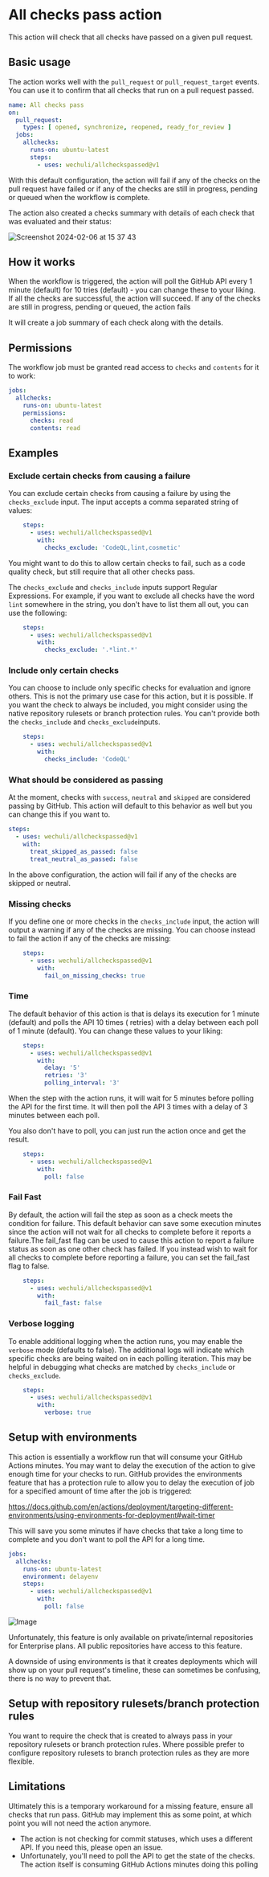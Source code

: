 # All checks pass action

This action will check that all checks have passed on a given pull request.

## Basic usage

The action works well with the `pull_request` or `pull_request_target` events. You can use it to confirm
that all checks that run on a pull request passed.

```yaml
name: All checks pass
on:
  pull_request:
    types: [ opened, synchronize, reopened, ready_for_review ]
  jobs:
    allchecks:
      runs-on: ubuntu-latest
      steps:
        - uses: wechuli/allcheckspassed@v1

```

With this default configuration, the action will fail if any of the checks on the pull request have failed or if
any of the checks are still in progress, pending or queued when the workflow is complete.

The action also created a checks summary with details of each check that was evaluated and their status:

![Screenshot 2024-02-06 at 15 37 43](https://github.com/wechuli/allcheckspassed/assets/15605874/de9a3a20-02ff-4d96-8da5-0c8300d429e7)

## How it works

When the workflow is triggered, the action will poll the GitHub API every 1 minute (default) for 10 tries (default) -
you can change these to your liking.
If all the checks are successful, the action will succeed. If any of the checks are still in progress, pending or
queued, the action fails

It will create a job summary of each check along with the details.

## Permissions

The workflow job must be granted read access to `checks` and `contents` for it to work:

```yaml
jobs:
  allchecks:
    runs-on: ubuntu-latest
    permissions:
      checks: read
      contents: read
```

## Examples

### Exclude certain checks from causing a failure

You can exclude certain checks from causing a failure by using the `checks_exclude` input. The input accepts a comma
separated string of values:

```yaml
    steps:
      - uses: wechuli/allcheckspassed@v1
        with:
          checks_exclude: 'CodeQL,lint,cosmetic'
```

You might want to do this to allow certain checks to fail, such as a code quality check, but still require that all
other checks pass.

The `checks_exclude` and `checks_include` inputs support Regular Expressions. For example, if you want to exclude all
checks have the word `lint` somewhere in the string, you don't have to list them all out, you can use the following:

```yaml
    steps:
      - uses: wechuli/allcheckspassed@v1
        with:
          checks_exclude: '.*lint.*'
```

### Include only certain checks

You can choose to include only specific checks for evaluation and ignore others. This is not the primary use case
for this action, but it is possible. If you want the check to always be included, you might consider using the native
repository rulesets or branch protection rules. You can't provide both the `checks_include` and `checks_exclude`inputs.

```yaml
    steps:
      - uses: wechuli/allcheckspassed@v1
        with:
          checks_include: 'CodeQL'
```

### What should be considered as passing

At the moment, checks with `success`, `neutral` and `skipped` are considered passing by GitHub. This action will
default to this behavior as well but you can change this if you want to.

```yaml
steps:
  - uses: wechuli/allcheckspassed@v1
    with:
      treat_skipped_as_passed: false
      treat_neutral_as_passed: false
```

In the above configuration, the action will fail if any of the checks are skipped or neutral.

### Missing checks

If you define one or more checks in the `checks_include` input, the action will output a warning if any of the checks
are missing. You can choose instead to fail the action if any of the checks are missing:

```yaml
    steps:
      - uses: wechuli/allcheckspassed@v1
        with:
          fail_on_missing_checks: true
```

### Time

The default behavior of this action is that is delays its execution for 1 minute (default) and polls the API 10 times (
retries) with a delay
between each poll of 1 minute (default). You can change these values to your liking:

```yaml
    steps:
      - uses: wechuli/allcheckspassed@v1
        with:
          delay: '5'
          retries: '3'
          polling_interval: '3'

```

When the step with the action runs, it will wait for 5 minutes before polling the API for the first time. It will then
poll the API 3 times with a delay of 3 minutes between each poll.

You also don't have to poll, you can just run the action once and get the result.

```yaml
    steps:
      - uses: wechuli/allcheckspassed@v1
        with:
          poll: false

```

### Fail Fast

By default, the action will fail the step as soon as a check meets the condition for failure. This default behavior can
save some
execution minutes since the action will not wait for all checks to complete before it reports a failure.The fail_fast
flag can be
used to cause this action to report a failure status as soon as one other check has failed. If you instead wish to wait
for all checks to complete before reporting a failure, you can set the fail_fast flag to false.

```yaml
    steps:
      - uses: wechuli/allcheckspassed@v1
        with:
          fail_fast: false

```

### Verbose logging

To enable additional logging when the action runs, you may enable the `verbose` mode (defaults to false). The additional
logs will indicate which specific checks are being waited on in each polling iteration. This may be helpful in debugging
what checks are matched by `checks_include` or `checks_exclude`.

```yaml
    steps:
      - uses: wechuli/allcheckspassed@v1
        with:
          verbose: true
```


## Setup with environments

This action is essentially a workflow run that will consume your GitHub Actions minutes. You may want to delay the
execution of the action to give enough time for your checks to run. GitHub provides the environments feature
that has a protection rule to allow you to delay the execution of job for a specified amount of time after the job is
triggered:

https://docs.github.com/en/actions/deployment/targeting-different-environments/using-environments-for-deployment#wait-timer

This will save you some minutes if have checks that take a long time to complete and you don't want to poll the API for
a long time.

```yaml
jobs:
  allchecks:
    runs-on: ubuntu-latest
    environment: delayenv
    steps:
      - uses: wechuli/allcheckspassed@v1
        with:
          poll: false
```

![Image](https://github.com/wechuli/allcheckspassed/assets/15605874/abb794ff-f008-409f-9760-160c24b6c45c)

Unfortunately, this feature is only available on private/internal repositories for Enterprise plans. All public
repositories
have access to this feature.

A downside of using environments is that it creates deployments which will show up on your pull request's timeline,
these
can sometimes be confusing, there is no way to prevent that.

## Setup with repository rulesets/branch protection rules

You want to require the check that is created to always pass in your repository rulesets or branch protection rules.
Where possible prefer to configure repository rulesets
to branch protection rules as they are more flexible.

## Limitations

Ultimately this is a temporary workaround for a missing feature, ensure all checks that run pass. GitHub may implement
this as some point, at which point you will not need the action anymore.

- The action is not checking for commit statuses, which uses a different API. If you need this, please open an issue.
- Unfortunately, you'll need to poll the API to get the state of the checks. The action itself is consuming GitHub
  Actions minutes doing this polling
